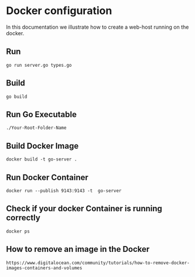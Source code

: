# Docker configuration
In this documentation we illustrate how to create a web-host running on the docker.


## Run
```
go run server.go types.go
```

## Build
```
go build
```

## Run Go Executable
```
./Your-Root-Folder-Name
```

## Build Docker Image

```
docker build -t go-server .
```

## Run Docker Container
```
docker run --publish 9143:9143 -t  go-server
```

## Check if your docker Container is running correctly
```
docker ps
```
## How to remove an image in the Docker
```
https://www.digitalocean.com/community/tutorials/how-to-remove-docker-images-containers-and-volumes
```
